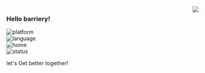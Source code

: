 <img align="right" src="https://github-readme-stats.vercel.app/api?username=barrierye&show_icons=true&icon_color=CE1D2D&text_color=718096&bg_color=ffffff&hide_title=true" />

### Hello barriery!

![platform](https://img.shields.io/badge/Platform-Linux-red?style=flat&logo=red%20hat)<br>![language](https://img.shields.io/badge/Language-C/C++%20Python%20Java-blue?style=flat&logo=c%2b%2b)<br>![home](https://img.shields.io/badge/Home-Zhejiang-brightgreen?style=flat&logo=nextdoor)<br>![status](https://img.shields.io/badge/Status-Single-yellow?style=flat&logo=opsgenie)

let's Get better together!

